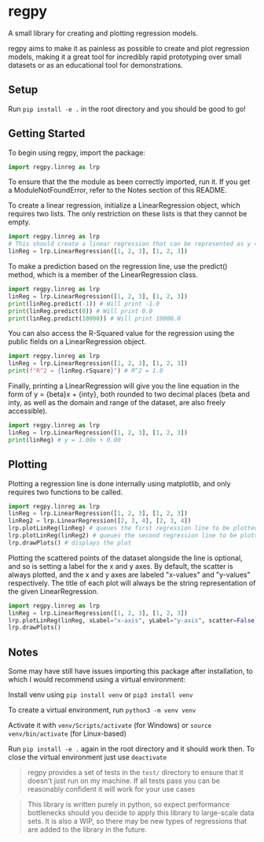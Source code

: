 # regpy
A small library for creating and plotting regression models.

regpy aims to make it as painless as possible to create and plot regression models, making it a great tool for incredibly rapid prototyping over small datasets or as an educational tool for demonstrations.

Setup
-----
Run `pip install -e .` in the root directory and you should be good to go!

Getting Started
---------------
To begin using regpy, import the package:
```py
import regpy.linreg as lrp
```
To ensure that the the module as been correctly imported, run it. If you get a ModuleNotFoundError, refer to the Notes section of this README.


To create a linear regression, initialize a LinearRegression object, which requires two lists. The only restriction on these lists is that they cannot be empty.
```py
import regpy.linreg as lrp
# This should create a linear regression that can be represented as y = x on a graph
linReg = lrp.LinearRegression([1, 2, 3], [1, 2, 3])
```


To make a prediction based on the regression line, use the predict() method, which is a member of the LinearRegression class.
```py
import regpy.linreg as lrp
linReg = lrp.LinearRegression([1, 2, 3], [1, 2, 3])
print(linReg.predict(-1)) # Will print -1.0
print(linReg.predict(0)) # Will print 0.0
print(linReg.predict(10000)) # Will print 10000.0
```


You can also access the R-Squared value for the regression using the public fields on a LinearRegression object.
```py
import regpy.linreg as lrp
linReg = lrp.LinearRegression([1, 2, 3], [1, 2, 3])
print(f"R^2 = {linReg.rSquare}") # R^2 = 1.0
```


Finally, printing a LinearRegression will give you the line equation in the form of y = {beta}x + {inty}, both rounded to two decimal places (beta and inty, as well as the domain and range of the dataset, are also freely accessible).
```py
import regpy.linreg as lrp
linReg = lrp.LinearRegression([1, 2, 3], [1, 2, 3])
print(linReg) # y = 1.00x + 0.00
```

Plotting
--------
Plotting a regression line is done internally using matplotlib, and only requires two functions to be called.
```py
import regpy.linreg as lrp
linReg = lrp.LinearRegression([1, 2, 3], [1, 2, 3])
linReg2 = lrp.LinearRegression([2, 3, 4], [2, 3, 4])
lrp.plotLinReg(linReg) # queues the first regression line to be plotted
lrp.plotLinReg(linReg2) # queues the second regression line to be plotted
lrp.drawPlots() # displays the plot
```

Plotting the scattered points of the dataset alongside the line is optional, and so is setting a label for the x and y axes. By default, the scatter is always plotted, and the x and y axes are labeled "x-values" and "y-values" respectively. The title of each plot will always be the string representation of the given LinearRegression. 
```py
import regpy.linreg as lrp
linReg = lrp.LinearRegression([1, 2, 3], [1, 2, 3])
lrp.plotLinReg(linReg, xLabel="x-axis", yLabel="y-axis", scatter=False) # optional parameters
lrp.drawPlots()
```

Notes
-----
Some may have still have issues importing this package after installation, to which I would recommend using a virtual environment:

Install venv using `pip install venv` or `pip3 install venv`

To create a virtual environment, run `python3 -m venv venv`

Activate it with `venv/Scripts/activate` (for Windows) or `source venv/bin/activate` (for Linux-based)

Run `pip install -e .` again in the root directory and it should work then. To close the virtual environment just use `deactivate`

>regpy provides a set of tests in the `test/` directory to ensure that it doesn't just run on my machine. If all tests pass you can be reasonably confident it will work for your use cases

>This library is written purely in python, so expect performance bottlenecks should you decide to apply this library to large-scale data sets. It is also a WIP, so there may be new types of regressions that are added to the library in the future.
